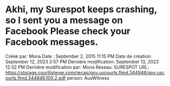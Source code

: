 # Akhi, my Surespot keeps crashing, so I sent you a message on Facebook Please check your Facebook messages.

Créée par: Mona
Date : September 2, 2015 11:15 PM
Date de création: September 12, 2023 2:57 PM
Dernière modification: September 13, 2023 12:32 PM
Dernière modification par: Mona
Réseau: SURESPOT
URL: https://storage.courtlistener.com/recap/gov.uscourts.flmd.344946/gov.uscourts.flmd.344946.100.2.pdf
person: AusWitness